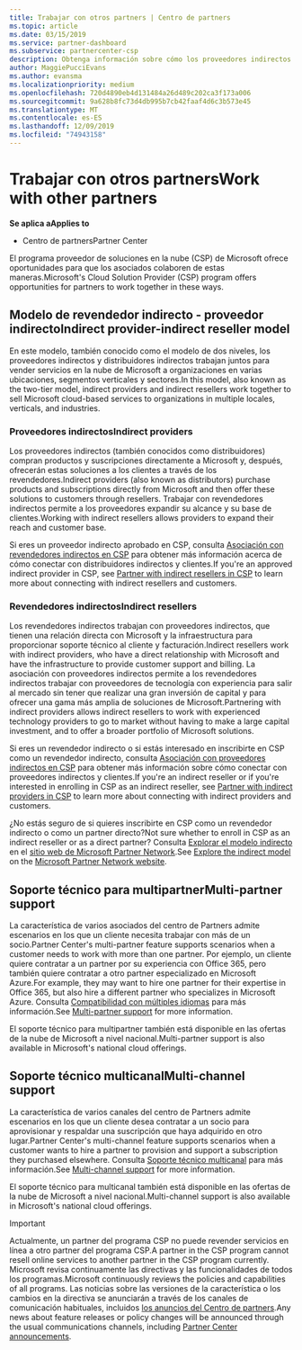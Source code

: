 ```yaml
---
title: Trabajar con otros partners | Centro de partners
ms.topic: article
ms.date: 03/15/2019
ms.service: partner-dashboard
ms.subservice: partnercenter-csp
description: Obtenga información sobre cómo los proveedores indirectos se asocian con distribuidores indirectos en el programa proveedor de soluciones en la nube (CSP) y determine qué rol es el adecuado para usted.
author: MaggiePucciEvans
ms.author: evansma
ms.localizationpriority: medium
ms.openlocfilehash: 720d4890eb4d131484a26d489c202ca3f173a006
ms.sourcegitcommit: 9a628b8fc73d4db995b7cb42faaf4d6c3b573e45
ms.translationtype: MT
ms.contentlocale: es-ES
ms.lasthandoff: 12/09/2019
ms.locfileid: "74943158"
---
```

# <a name="work-with-other-partners"></a><span data-ttu-id="938c0-103">Trabajar con otros partners</span><span class="sxs-lookup"><span data-stu-id="938c0-103">Work with other partners</span></span>

<span data-ttu-id="938c0-104">**Se aplica a**</span><span class="sxs-lookup"><span data-stu-id="938c0-104">**Applies to**</span></span>

-  <span data-ttu-id="938c0-105">Centro de partners</span><span class="sxs-lookup"><span data-stu-id="938c0-105">Partner Center</span></span>

<span data-ttu-id="938c0-106">El programa proveedor de soluciones en la nube (CSP) de Microsoft ofrece oportunidades para que los asociados colaboren de estas maneras.</span><span class="sxs-lookup"><span data-stu-id="938c0-106">Microsoft's Cloud Solution Provider (CSP) program offers opportunities for partners to work together in these ways.</span></span>

## <a name="indirect-provider-indirect-reseller-model"></a><span data-ttu-id="938c0-107">Modelo de revendedor indirecto - proveedor indirecto</span><span class="sxs-lookup"><span data-stu-id="938c0-107">Indirect provider-indirect reseller model</span></span>

<span data-ttu-id="938c0-108">En este modelo, también conocido como el modelo de dos niveles, los proveedores indirectos y distribuidores indirectos trabajan juntos para vender servicios en la nube de Microsoft a organizaciones en varias ubicaciones, segmentos verticales y sectores.</span><span class="sxs-lookup"><span data-stu-id="938c0-108">In this model, also known as the two-tier model, indirect providers and indirect resellers work together to sell Microsoft cloud-based services to organizations in multiple locales, verticals, and industries.</span></span> 

### <a name="indirect-providers"></a><span data-ttu-id="938c0-109">Proveedores indirectos</span><span class="sxs-lookup"><span data-stu-id="938c0-109">Indirect providers</span></span>

<span data-ttu-id="938c0-110">Los proveedores indirectos (también conocidos como distribuidores) compran productos y suscripciones directamente a Microsoft y, después, ofrecerán estas soluciones a los clientes a través de los revendedores.</span><span class="sxs-lookup"><span data-stu-id="938c0-110">Indirect providers (also known as distributors) purchase products and subscriptions directly from Microsoft and then offer these solutions to customers through resellers.</span></span> <span data-ttu-id="938c0-111">Trabajar con revendedores indirectos permite a los proveedores expandir su alcance y su base de clientes.</span><span class="sxs-lookup"><span data-stu-id="938c0-111">Working with indirect resellers allows providers to expand their reach and customer base.</span></span> 

<span data-ttu-id="938c0-112">Si eres un proveedor indirecto aprobado en CSP, consulta [Asociación con revendedores indirectos en CSP](indirect-provider-tasks-in-partner-center.md) para obtener más información acerca de cómo conectar con distribuidores indirectos y clientes.</span><span class="sxs-lookup"><span data-stu-id="938c0-112">If you're an approved indirect provider in CSP, see [Partner with indirect resellers in CSP](indirect-provider-tasks-in-partner-center.md) to learn more about connecting with indirect resellers and customers.</span></span> 

### <a name="indirect-resellers"></a><span data-ttu-id="938c0-113">Revendedores indirectos</span><span class="sxs-lookup"><span data-stu-id="938c0-113">Indirect resellers</span></span> 

<span data-ttu-id="938c0-114">Los revendedores indirectos trabajan con proveedores indirectos, que tienen una relación directa con Microsoft y la infraestructura para proporcionar soporte técnico al cliente y facturación.</span><span class="sxs-lookup"><span data-stu-id="938c0-114">Indirect resellers work with indirect providers, who have a direct relationship with Microsoft and have the infrastructure to provide customer support and billing.</span></span> <span data-ttu-id="938c0-115">La asociación con proveedores indirectos permite a los revendedores indirectos trabajar con proveedores de tecnología con experiencia para salir al mercado sin tener que realizar una gran inversión de capital y para ofrecer una gama más amplia de soluciones de Microsoft.</span><span class="sxs-lookup"><span data-stu-id="938c0-115">Partnering with indirect providers allows indirect resellers to work with experienced technology providers to go to market without having to make a large capital investment, and to offer a broader portfolio of Microsoft solutions.</span></span> 

<span data-ttu-id="938c0-116">Si eres un revendedor indirecto o si estás interesado en inscribirte en CSP como un revendedor indirecto, consulta [Asociación con proveedores indirectos en CSP](indirect-reseller-tasks-in-partner-center.md) para obtener más información sobre cómo conectar con proveedores indirectos y clientes.</span><span class="sxs-lookup"><span data-stu-id="938c0-116">If you're an indirect reseller or if you're interested in enrolling in CSP as an indirect reseller, see [Partner with indirect providers in CSP](indirect-reseller-tasks-in-partner-center.md) to learn more about connecting with indirect providers and customers.</span></span>

<span data-ttu-id="938c0-117">¿No estás seguro de si quieres inscribirte en CSP como un revendedor indirecto o como un partner directo?</span><span class="sxs-lookup"><span data-stu-id="938c0-117">Not sure whether to enroll in CSP as an indirect reseller or as a direct partner?</span></span> <span data-ttu-id="938c0-118">Consulta [Explorar el modelo indirecto](https://partner.microsoft.com/cloud-solution-provider/indirect) en el [sitio web de Microsoft Partner Network](https://partner.microsoft.com).</span><span class="sxs-lookup"><span data-stu-id="938c0-118">See [Explore the indirect model](https://partner.microsoft.com/cloud-solution-provider/indirect) on the [Microsoft Partner Network website](https://partner.microsoft.com).</span></span>   

## <a name="multi-partner-support"></a><span data-ttu-id="938c0-119">Soporte técnico para multipartner</span><span class="sxs-lookup"><span data-stu-id="938c0-119">Multi-partner support</span></span>

<span data-ttu-id="938c0-120">La característica de varios asociados del centro de Partners admite escenarios en los que un cliente necesita trabajar con más de un socio.</span><span class="sxs-lookup"><span data-stu-id="938c0-120">Partner Center's multi-partner feature supports scenarios when a customer needs to work with more than one partner.</span></span> <span data-ttu-id="938c0-121">Por ejemplo, un cliente quiere contratar a un partner por su experiencia con Office 365, pero también quiere contratar a otro partner especializado en Microsoft Azure.</span><span class="sxs-lookup"><span data-stu-id="938c0-121">For example, they may want to hire one partner for their expertise in Office 365, but also hire a different partner who specializes in Microsoft Azure.</span></span> <span data-ttu-id="938c0-122">Consulta [Compatibilidad con múltiples idiomas](multipartner.md) para más información.</span><span class="sxs-lookup"><span data-stu-id="938c0-122">See [Multi-partner support](multipartner.md) for more information.</span></span>

<span data-ttu-id="938c0-123">El soporte técnico para multipartner también está disponible en las ofertas de la nube de Microsoft a nivel nacional.</span><span class="sxs-lookup"><span data-stu-id="938c0-123">Multi-partner support is also available in Microsoft's national cloud offerings.</span></span> 

## <a name="multi-channel-support"></a><span data-ttu-id="938c0-124">Soporte técnico multicanal</span><span class="sxs-lookup"><span data-stu-id="938c0-124">Multi-channel support</span></span>

<span data-ttu-id="938c0-125">La característica de varios canales del centro de Partners admite escenarios en los que un cliente desea contratar a un socio para aprovisionar y respaldar una suscripción que haya adquirido en otro lugar.</span><span class="sxs-lookup"><span data-stu-id="938c0-125">Partner Center's multi-channel feature supports scenarios when a customer wants to hire a partner to provision and support a subscription they purchased elsewhere.</span></span> <span data-ttu-id="938c0-126">Consulta [Soporte técnico multicanal](multichannel.md) para más información.</span><span class="sxs-lookup"><span data-stu-id="938c0-126">See [Multi-channel support](multichannel.md) for more information.</span></span>

<span data-ttu-id="938c0-127">El soporte técnico para multicanal también está disponible en las ofertas de la nube de Microsoft a nivel nacional.</span><span class="sxs-lookup"><span data-stu-id="938c0-127">Multi-channel support is also available in Microsoft's national cloud offerings.</span></span>

> [!IMPORTANT]  
> <span data-ttu-id="938c0-128">Actualmente, un partner del programa CSP no puede revender servicios en línea a otro partner del programa CSP.</span><span class="sxs-lookup"><span data-stu-id="938c0-128">A partner in the CSP program cannot resell online services to another partner in the CSP program currently.</span></span> <span data-ttu-id="938c0-129">Microsoft revisa continuamente las directivas y las funcionalidades de todos los programas.</span><span class="sxs-lookup"><span data-stu-id="938c0-129">Microsoft continuously reviews the policies and capabilities of all programs.</span></span> <span data-ttu-id="938c0-130">Las noticias sobre las versiones de la característica o los cambios en la directiva se anunciarán a través de los canales de comunicación habituales, incluidos [los anuncios del Centro de partners](https://partner.microsoft.com/pcv/announcements).</span><span class="sxs-lookup"><span data-stu-id="938c0-130">Any news about feature releases or policy changes will be announced through the usual communications channels, including [Partner Center announcements](https://partner.microsoft.com/pcv/announcements).</span></span>
